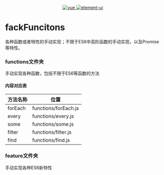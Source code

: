 
<p align="center">
  <a href="https://github.com/gzg1023/fackAchieve">
    <img src="https://img.shields.io/badge/手写-ES6-pink.svg" alt="vue">
  </a>
  <a href="https://github.com/gzg1023/fackAchieve">
    <img src="https://img.shields.io/badge/手写-Promise-blue.svg" alt="element-ui">
  </a>
</p>

# fackFuncitons

各种函数或者特性的手动实现；不限于ES6中高阶函数的手动实现，以及Promise等特性。
### functions文件夹

手动实现各种函数，包括不限于ES6等函数的方法

#### 内容对应表

| 方法名称 | 位置 |
| --- | -- |
| forEach | functions/forEach.js  |
| every | functions/every.js  |
| some | functions/some.js  |
| filter | functions/filter.js  |
| find | functions/find.js  |

### feature文件夹

手动实现各种ES6新特性

